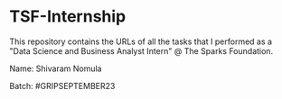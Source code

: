 # TSF-Internship

This repository contains the URLs of all the tasks that I performed as a "Data Science and Business Analyst Intern" @ The Sparks Foundation.

Name: Shivaram Nomula

Batch: #GRIPSEPTEMBER23
